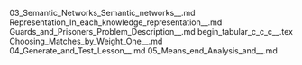 03_Semantic_Networks_Semantic_networks__.md
Representation_In_each_knowledge_representation__.md
Guards_and_Prisoners_Problem_Description__.md
begin_tabular_c_c_c__.tex
Choosing_Matches_by_Weight_One__.md
04_Generate_and_Test_Lesson__.md
05_Means_end_Analysis_and__.md
